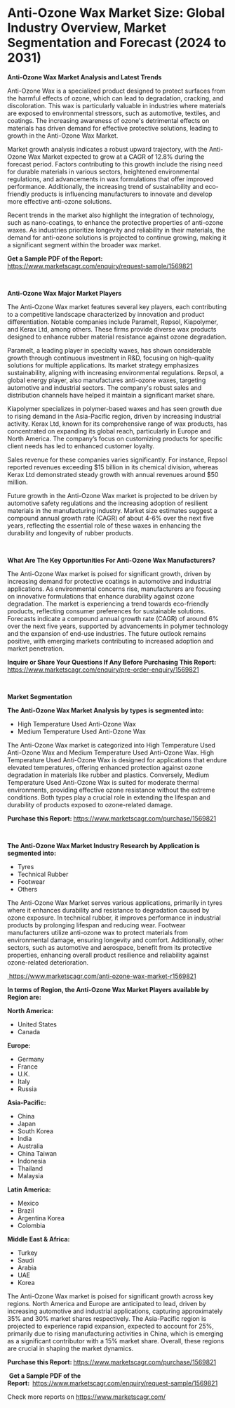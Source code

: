 <p><h1>Anti-Ozone Wax Market Size: Global Industry Overview, Market Segmentation and Forecast (2024 to 2031)</h1></p><p><strong>Anti-Ozone Wax Market Analysis and Latest Trends</strong></p>
<p><p>Anti-Ozone Wax is a specialized product designed to protect surfaces from the harmful effects of ozone, which can lead to degradation, cracking, and discoloration. This wax is particularly valuable in industries where materials are exposed to environmental stressors, such as automotive, textiles, and coatings. The increasing awareness of ozone's detrimental effects on materials has driven demand for effective protective solutions, leading to growth in the Anti-Ozone Wax Market.</p><p>Market growth analysis indicates a robust upward trajectory, with the Anti-Ozone Wax Market expected to grow at a CAGR of 12.8% during the forecast period. Factors contributing to this growth include the rising need for durable materials in various sectors, heightened environmental regulations, and advancements in wax formulations that offer improved performance. Additionally, the increasing trend of sustainability and eco-friendly products is influencing manufacturers to innovate and develop more effective anti-ozone solutions.</p><p>Recent trends in the market also highlight the integration of technology, such as nano-coatings, to enhance the protective properties of anti-ozone waxes. As industries prioritize longevity and reliability in their materials, the demand for anti-ozone solutions is projected to continue growing, making it a significant segment within the broader wax market.</p></p>
<p><strong>Get a Sample PDF of the Report:&nbsp;</strong> <a href="https://www.marketscagr.com/enquiry/request-sample/1569821?utm_campaign=1869&utm_medium=2&utm_source=Github&utm_content=ia&utm_term=29122024&utm_id=anti-ozone-wax">https://www.marketscagr.com/enquiry/request-sample/1569821</a></p>
<p>&nbsp;</p>
<p><strong>Anti-Ozone Wax Major Market Players</strong></p>
<p><p>The Anti-Ozone Wax market features several key players, each contributing to a competitive landscape characterized by innovation and product differentiation. Notable companies include Paramelt, Repsol, Kiapolymer, and Kerax Ltd, among others. These firms provide diverse wax products designed to enhance rubber material resistance against ozone degradation.</p><p>Paramelt, a leading player in specialty waxes, has shown considerable growth through continuous investment in R&D, focusing on high-quality solutions for multiple applications. Its market strategy emphasizes sustainability, aligning with increasing environmental regulations. Repsol, a global energy player, also manufactures anti-ozone waxes, targeting automotive and industrial sectors. The company's robust sales and distribution channels have helped it maintain a significant market share.</p><p>Kiapolymer specializes in polymer-based waxes and has seen growth due to rising demand in the Asia-Pacific region, driven by increasing industrial activity. Kerax Ltd, known for its comprehensive range of wax products, has concentrated on expanding its global reach, particularly in Europe and North America. The company’s focus on customizing products for specific client needs has led to enhanced customer loyalty.</p><p>Sales revenue for these companies varies significantly. For instance, Repsol reported revenues exceeding $15 billion in its chemical division, whereas Kerax Ltd demonstrated steady growth with annual revenues around $50 million. </p><p>Future growth in the Anti-Ozone Wax market is projected to be driven by automotive safety regulations and the increasing adoption of resilient materials in the manufacturing industry. Market size estimates suggest a compound annual growth rate (CAGR) of about 4-6% over the next five years, reflecting the essential role of these waxes in enhancing the durability and longevity of rubber products.</p></p>
<p>&nbsp;</p>
<p><strong>What Are The Key Opportunities For Anti-Ozone Wax Manufacturers?</strong></p>
<p><p>The Anti-Ozone Wax market is poised for significant growth, driven by increasing demand for protective coatings in automotive and industrial applications. As environmental concerns rise, manufacturers are focusing on innovative formulations that enhance durability against ozone degradation. The market is experiencing a trend towards eco-friendly products, reflecting consumer preferences for sustainable solutions. Forecasts indicate a compound annual growth rate (CAGR) of around 6% over the next five years, supported by advancements in polymer technology and the expansion of end-use industries. The future outlook remains positive, with emerging markets contributing to increased adoption and market penetration.</p></p>
<p><strong>Inquire or Share Your Questions If Any Before Purchasing This Report:</strong> <a href="https://www.marketscagr.com/enquiry/pre-order-enquiry/1569821?utm_campaign=1869&utm_medium=2&utm_source=Github&utm_content=ia&utm_term=29122024&utm_id=anti-ozone-wax">https://www.marketscagr.com/enquiry/pre-order-enquiry/1569821</a></p>
<p>&nbsp;</p>
<p><strong>Market Segmentation</strong></p>
<p><strong>The Anti-Ozone Wax Market Analysis by types is segmented into:</strong></p>
<p><ul><li>High Temperature Used Anti-Ozone Wax</li><li>Medium Temperature Used Anti-Ozone Wax</li></ul></p>
<p><p>The Anti-Ozone Wax market is categorized into High Temperature Used Anti-Ozone Wax and Medium Temperature Used Anti-Ozone Wax. High Temperature Used Anti-Ozone Wax is designed for applications that endure elevated temperatures, offering enhanced protection against ozone degradation in materials like rubber and plastics. Conversely, Medium Temperature Used Anti-Ozone Wax is suited for moderate thermal environments, providing effective ozone resistance without the extreme conditions. Both types play a crucial role in extending the lifespan and durability of products exposed to ozone-related damage.</p></p>
<p><strong>Purchase this Report:&nbsp;</strong><a href="https://www.marketscagr.com/purchase/1569821?utm_campaign=1869&utm_medium=2&utm_source=Github&utm_content=ia&utm_term=29122024&utm_id=anti-ozone-wax">https://www.marketscagr.com/purchase/1569821</a></p>
<p>&nbsp;</p>
<p><strong>The Anti-Ozone Wax Market Industry Research by Application is segmented into:</strong></p>
<p><ul><li>Tyres</li><li>Technical Rubber</li><li>Footwear</li><li>Others</li></ul></p>
<p><p>The Anti-Ozone Wax Market serves various applications, primarily in tyres where it enhances durability and resistance to degradation caused by ozone exposure. In technical rubber, it improves performance in industrial products by prolonging lifespan and reducing wear. Footwear manufacturers utilize anti-ozone wax to protect materials from environmental damage, ensuring longevity and comfort. Additionally, other sectors, such as automotive and aerospace, benefit from its protective properties, enhancing overall product resilience and reliability against ozone-related deterioration.</p></p>
<p><a href="https://www.marketscagr.com/anti-ozone-wax-market-r1569821?utm_campaign=1869&utm_medium=2&utm_source=Github&utm_content=ia&utm_term=29122024&utm_id=anti-ozone-wax">&nbsp;https://www.marketscagr.com/anti-ozone-wax-market-r1569821</a></p>
<p><strong>In terms of Region, the Anti-Ozone Wax Market Players available by Region are:</strong></p>
<p>
    <p> <strong> North America: </strong>
        <ul>
            <li>United States</li>
            <li>Canada</li>
        </ul>
        </p> 
    <p> <strong> Europe: </strong>
        <ul>
            <li>Germany</li>
            <li>France</li>
            <li>U.K.</li>
            <li>Italy</li>
            <li>Russia</li>
        </ul>
        </p> 
    <p> <strong> Asia-Pacific: </strong>
        <ul>
            <li>China</li>
            <li>Japan</li>
            <li>South Korea</li>
            <li>India</li>
            <li>Australia</li>
            <li>China Taiwan</li>
            <li>Indonesia</li>
            <li>Thailand</li>
            <li>Malaysia</li>
        </ul>
        </p> 
    <p> <strong> Latin America: </strong>
        <ul>
            <li>Mexico</li>
            <li>Brazil</li>
            <li>Argentina Korea</li>
            <li>Colombia</li>
        </ul>
        </p> 
    <p> <strong> Middle East & Africa: </strong>
        <ul>
            <li>Turkey</li>
            <li>Saudi</li>
            <li>Arabia</li>
            <li>UAE</li>
            <li>Korea</li>
        </ul>
    </p>
    </p>
<p><p>The Anti-Ozone Wax market is poised for significant growth across key regions. North America and Europe are anticipated to lead, driven by increasing automotive and industrial applications, capturing approximately 35% and 30% market shares respectively. The Asia-Pacific region is projected to experience rapid expansion, expected to account for 25%, primarily due to rising manufacturing activities in China, which is emerging as a significant contributor with a 15% market share. Overall, these regions are crucial in shaping the market dynamics.</p></p>
<p><strong>Purchase this Report: </strong><a href="https://www.marketscagr.com/purchase/1569821?utm_campaign=1869&utm_medium=2&utm_source=Github&utm_content=ia&utm_term=29122024&utm_id=anti-ozone-wax">https://www.marketscagr.com/purchase/1569821</a></p>
<p>&nbsp;<strong>Get a Sample PDF of the Report:&nbsp;&nbsp;</strong><a href="https://www.marketscagr.com/enquiry/request-sample/1569821?utm_campaign=1869&utm_medium=2&utm_source=Github&utm_content=ia&utm_term=29122024&utm_id=anti-ozone-wax">https://www.marketscagr.com/enquiry/request-sample/1569821</a></p>
<p><strong></strong></p>
<p>Check more reports on <a href="https://www.marketscagr.com/?utm_campaign=1869&utm_medium=2&utm_source=Github&utm_content=ia&utm_term=29122024&utm_id=anti-ozone-wax">https://www.marketscagr.com/</a></p>